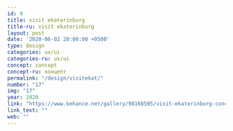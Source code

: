 ```yaml
---
id: 9
title: visit ekaterinburg
title-ru: visit ekaterinburg
layout: post
date: '2020-06-02 20:00:00 +0500'
type: design
categories: ux/ui
categories-ru: ux/ui
concept: concept
concept-ru: концепт
permalink: "/design/visitekat/"
number: "17"
img: "17"
year: 2020
link: "https://www.behance.net/gallery/98168505/visit-ekaterinburg-concept-mobile-app-for-tourists"
link_text: ""
web: ""
---
```

